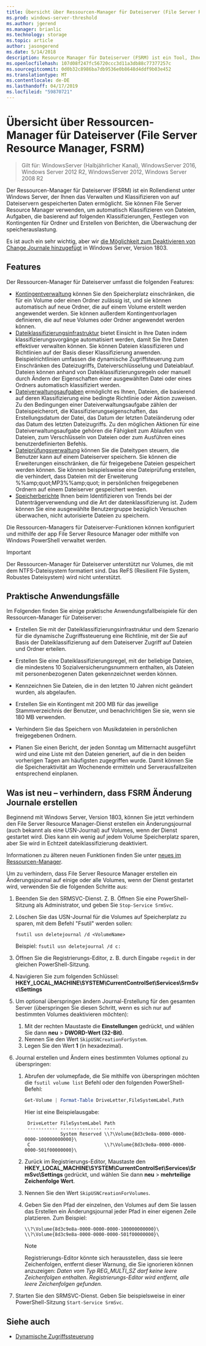 ```yaml
---
title: Übersicht über Ressourcen-Manager für Dateiserver (File Server Resource Manager, FSRM)
ms.prod: windows-server-threshold
ms.author: jgerend
ms.manager: brianlic
ms.technology: storage
ms.topic: article
author: jasongerend
ms.date: 5/14/2018
description: Resource Manager für Dateiserver (FSRM) ist ein Tool, Ihnen ermöglicht das Verwalten und Klassifizieren von Daten auf einem Windows Server-Dateiserver.
ms.openlocfilehash: 107d08f247fc56720ccc3d11a3db88c77377257c
ms.sourcegitcommit: 0d0b32c8986ba7db9536e0b8648d4ddf9b03e452
ms.translationtype: MT
ms.contentlocale: de-DE
ms.lasthandoff: 04/17/2019
ms.locfileid: "59870721"
---
```

# <a name="file-server-resource-manager-fsrm-overview"></a>Übersicht über Ressourcen-Manager für Dateiserver (File Server Resource Manager, FSRM)

> Gilt für: WindowsServer (Halbjährlicher Kanal), WindowsServer 2016, Windows Server 2012 R2, WindowsServer 2012, Windows Server 2008 R2

Der Ressourcen-Manager für Dateiserver (FSRM) ist ein Rollendienst unter Windows Server, der Ihnen das Verwalten und Klassifizieren von auf Dateiservern gespeicherten Daten ermöglicht. Sie können File Server Resource Manager verwenden, um automatisch Klassifizieren von Dateien, Aufgaben, die basierend auf folgenden Klassifizierungen, Festlegen von Kontingenten für Ordner und Erstellen von Berichten, die Überwachung der speicherauslastung.

Es ist auch ein sehr wichtig, aber wir [die Möglichkeit zum Deaktivieren von Change Journale hinzugefügt](#whats-new) in Windows Server, Version 1803.

## <a name="features"></a>Features

Der Ressourcen-Manager für Dateiserver umfasst die folgenden Features:

-   [Kontingentverwaltung](quota-management.md) können Sie den Speicherplatz einschränken, die für ein Volume oder einen Ordner zulässig ist, und sie können automatisch auf neue Ordner, die auf einem Volume erstellt werden angewendet werden. Sie können außerdem Kontingentvorlagen definieren, die auf neue Volumes oder Ordner angewendet werden können.  
-   [Dateiklassifizierungsinfrastruktur](classification-management.md) bietet Einsicht in Ihre Daten indem klassifizierungsvorgänge automatisiert werden, damit Sie Ihre Daten effektiver verwalten können. Sie können Dateien klassifizieren und Richtlinien auf der Basis dieser Klassifizierung anwenden. Beispielrichtlinien umfassen die dynamische Zugriffsteuerung zum Einschränken des Dateizugriffs, Dateiverschlüsselung und Dateiablauf. Dateien können anhand von Dateiklassifizierungsregeln oder manuell durch Ändern der Eigenschaften einer ausgewählten Datei oder eines Ordners automatisch klassifiziert werden.
-   [Dateiverwaltungsaufgaben](file-management-tasks.md) ermöglicht es Ihnen, Dateien, die basierend auf deren Klassifizierung eine bedingte Richtlinie oder Aktion zuweisen. Zu den Bedingungen einer Dateiverwaltungsaufgabe zählen der Dateispeicherort, die Klassifizierungseigenschaften, das Erstellungsdatum der Datei, das Datum der letzten Dateiänderung oder das Datum des letzten Dateizugriffs. Zu den möglichen Aktionen für eine Dateiverwaltungsaufgabe gehören die Fähigkeit zum Ablaufen von Dateien, zum Verschlüsseln von Dateien oder zum Ausführen eines benutzerdefinierten Befehls.
-   [Dateiprüfungsverwaltung](file-screening-management.md) können Sie die Dateitypen steuern, die Benutzer kann auf einem Dateiserver speichern. Sie können die Erweiterungen einschränken, die für freigegebene Dateien gespeichert werden können. Sie können beispielsweise eine Dateiprüfung erstellen, die verhindert, dass Dateien mit der Erweiterung %%amp;quot;MP3%%amp;quot; in persönlichen freigegebenen Ordnern auf einem Dateiserver gespeichert werden.
-   [Speicherberichte](storage-reports-management.md) Ihnen beim Identifizieren von Trends bei der Datenträgerverwendung und die Art der datenklassifizierung ist. Zudem können Sie eine ausgewählte Benutzergruppe bezüglich Versuchen überwachen, nicht autorisierte Dateien zu speichern.  
  
Die Ressourcen-Managers für Dateiserver-Funktionen können konfiguriert und mithilfe der app File Server Resource Manager oder mithilfe von Windows PowerShell verwaltet werden.
  
> [!IMPORTANT]
>  Der Ressourcen-Manager für Dateiserver unterstützt nur Volumes, die mit dem NTFS-Dateisystem formatiert sind. Das ReFS (Resilient File System, Robustes Dateisystem) wird nicht unterstützt.  
  
## <a name="practical-applications"></a>Praktische Anwendungsfälle  
 Im Folgenden finden Sie einige praktische Anwendungsfallbeispiele für den Ressourcen-Manager für Dateiserver:  
  
-   Erstellen Sie mit der Dateiklassifizierungsinfrastruktur und dem Szenario für die dynamische Zugriffssteuerung eine Richtlinie, mit der Sie auf Basis der Dateiklassifizierung auf dem Dateiserver Zugriff auf Dateien und Ordner erteilen.  
  
-   Erstellen Sie eine Dateiklassifizierungsregel, mit der beliebige Dateien, die mindestens 10 Sozialversicherungsnummern enthalten, als Dateien mit personenbezogenen Daten gekennzeichnet werden können.  
  
-   Kennzeichnen Sie Dateien, die in den letzten 10 Jahren nicht geändert wurden, als abgelaufen.  
  
-   Erstellen Sie ein Kontingent mit 200 MB für das jeweilige Stammverzeichnis der Benutzer, und benachrichtigen Sie sie, wenn sie 180 MB verwenden.  
  
-   Verhindern Sie das Speichern von Musikdateien in persönlichen freigegebenen Ordnern.  
  
-   Planen Sie einen Bericht, der jeden Sonntag um Mitternacht ausgeführt wird und eine Liste mit den Dateien generiert, auf die in den beiden vorherigen Tagen am häufigsten zugegriffen wurde. Damit können Sie die Speicheraktivität am Wochenende ermitteln und Serverausfallzeiten entsprechend einplanen.  

## <a name="whats-new"></a>Was ist neu – verhindern, dass FSRM Änderung Journale erstellen

Beginnend mit Windows Server, Version 1803, können Sie jetzt verhindern den File Server Resource Manager-Dienst erstellen ein Änderungsjournal (auch bekannt als eine USN-Journal) auf Volumes, wenn der Dienst gestartet wird. Dies kann ein wenig auf jedem Volume Speicherplatz sparen, aber Sie wird in Echtzeit dateiklassifizierung deaktiviert.

Informationen zu älteren neuen Funktionen finden Sie unter [neues im Ressourcen-Manager](https://technet.microsoft.com/library/dn383587.aspx).

Um zu verhindern, dass File Server Resource Manager erstellen ein Änderungsjournal auf einige oder alle Volumes, wenn der Dienst gestartet wird, verwenden Sie die folgenden Schritte aus: 

1. Beenden Sie den SRMSVC-Dienst. Z. B. Öffnen Sie eine PowerShell-Sitzung als Administrator, und geben Sie `Stop-Service SrmSvc`.
2. Löschen Sie das USN-Journal für die Volumes auf Speicherplatz zu sparen, mit dem Befehl "Fsutil" werden sollen: 

      ```
      fsutil usn deletejournal /d <VolumeName>
      ```
    Beispiel: `fsutil usn deletejournal /d c:`

3. Öffnen Sie die Registrierungs-Editor, z. B. durch Eingabe `regedit` in der gleichen PowerShell-Sitzung.
4. Navigieren Sie zum folgenden Schlüssel: **HKEY_LOCAL_MACHINE\SYSTEM\CurrentControlSet\Services\SrmSvc\Settings**
5. Um optional überspringen ändern Journal-Erstellung für den gesamten Server (überspringen Sie diesen Schritt, wenn es sich nur auf bestimmten Volumes deaktivieren möchten):
    1. Mit der rechten Maustaste die **Einstellungen** gedrückt, und wählen Sie dann **neu** > **DWORD-Wert (32-Bit)**. 
    1. Nennen Sie den Wert `SkipUSNCreationForSystem`.
    1. Legen Sie den Wert **1** (in hexadezimal).
6. Journal erstellen und Ändern eines bestimmten Volumes optional zu überspringen:
    1. Abrufen der volumepfade, die Sie mithilfe von überspringen möchten die `fsutil volume list` Befehl oder den folgenden PowerShell-Befehl:
        ```PowerShell
        Get-Volume | Format-Table DriveLetter,FileSystemLabel,Path
        ```
       Hier ist eine Beispielausgabe:

       ```
        DriveLetter FileSystemLabel Path
        ----------- --------------- ----
                    System Reserved \\?\Volume{8d3c9e8a-0000-0000-0000-100000000000}\
        C                           \\?\Volume{8d3c9e8a-0000-0000-0000-501f00000000}\
       ```
    2. Zurück im Registrierungs-Editor, Maustaste den **HKEY_LOCAL_MACHINE\SYSTEM\CurrentControlSet\Services\SrmSvc\Settings** gedrückt, und wählen Sie dann **neu** > **mehrteilige Zeichenfolge Wert**.
    3. Nennen Sie den Wert `SkipUSNCreationForVolumes`.
    4. Geben Sie den Pfad der einzelnen, den Volumes auf dem Sie lassen das Erstellen ein Änderungsjournal jeder Pfad in einer eigenen Zeile platzieren. Zum Beispiel:

        ```
        \\?\Volume{8d3c9e8a-0000-0000-0000-100000000000}\
        \\?\Volume{8d3c9e8a-0000-0000-0000-501f00000000}\
        ```

        > [!NOTE] 
        > Registrierungs-Editor könnte sich herausstellen, dass sie leere Zeichenfolgen, entfernt dieser Warnung, die Sie ignorieren können anzuzeigen: *Daten vom Typ REG_MULTI_SZ darf keine leere Zeichenfolgen enthalten. Registrierungs-Editor wird entfernt, alle leere Zeichenfolgen gefunden.*

7. Starten Sie den SRMSVC-Dienst. Geben Sie beispielsweise in einer PowerShell-Sitzung `Start-Service SrmSvc`.



## <a name="see-also"></a>Siehe auch

- [Dynamische Zugriffssteuerung](https://technet.microsoft.com/library/dn408191(v=ws.11).aspx) 